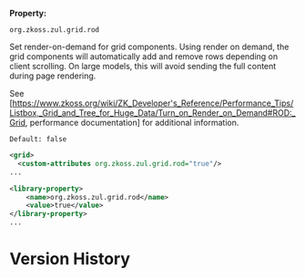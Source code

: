 **Property:**

`org.zkoss.zul.grid.rod`

Set render-on-demand for grid components. Using render on demand, the
grid components will automatically add and remove rows depending on
client scrolling. On large models, this will avoid sending the full
content during page rendering.

See
\[<https://www.zkoss.org/wiki/ZK_Developer's_Reference/Performance_Tips/Listbox,_Grid_and_Tree_for_Huge_Data/Turn_on_Render_on_Demand#ROD:_Grid>,
performance documentation\] for additional information.

`Default: false`

``` xml
<grid>
  <custom-attributes org.zkoss.zul.grid.rod="true"/>
...
```

``` xml
<library-property>
    <name>org.zkoss.zul.grid.rod</name>
    <value>true</value>
</library-property>
...
```

# Version History
